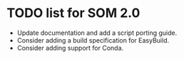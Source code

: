 TODO list for SOM 2.0
=====================

* Update documentation and add a script porting guide.
* Consider adding a build specification for EasyBuild.
* Consider adding support for Conda.
